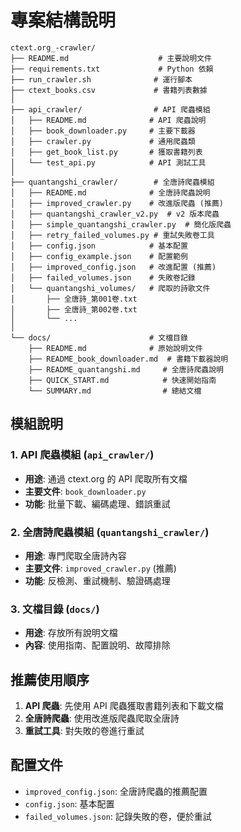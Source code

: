 # 專案結構說明

```
ctext.org_-crawler/
├── README.md                    # 主要說明文件
├── requirements.txt             # Python 依賴
├── run_crawler.sh              # 運行腳本
├── ctext_books.csv             # 書籍列表數據
│
├── api_crawler/                # API 爬蟲模組
│   ├── README.md              # API 爬蟲說明
│   ├── book_downloader.py     # 主要下載器
│   ├── crawler.py             # 通用爬蟲類
│   ├── get_book_list.py       # 獲取書籍列表
│   └── test_api.py            # API 測試工具
│
├── quantangshi_crawler/        # 全唐詩爬蟲模組
│   ├── README.md              # 全唐詩爬蟲說明
│   ├── improved_crawler.py    # 改進版爬蟲 (推薦)
│   ├── quantangshi_crawler_v2.py  # v2 版本爬蟲
│   ├── simple_quantangshi_crawler.py  # 簡化版爬蟲
│   ├── retry_failed_volumes.py # 重試失敗卷工具
│   ├── config.json            # 基本配置
│   ├── config_example.json    # 配置範例
│   ├── improved_config.json   # 改進配置 (推薦)
│   ├── failed_volumes.json    # 失敗卷記錄
│   └── quantangshi_volumes/   # 爬取的詩歌文件
│       ├── 全唐詩_第001卷.txt
│       ├── 全唐詩_第002卷.txt
│       └── ...
│
└── docs/                      # 文檔目錄
    ├── README.md              # 原始說明文件
    ├── README_book_downloader.md  # 書籍下載器說明
    ├── README_quantangshi.md     # 全唐詩爬蟲說明
    ├── QUICK_START.md            # 快速開始指南
    └── SUMMARY.md                # 總結文檔
```

## 模組說明

### 1. API 爬蟲模組 (`api_crawler/`)
- **用途**: 通過 ctext.org 的 API 爬取所有文檔
- **主要文件**: `book_downloader.py`
- **功能**: 批量下載、編碼處理、錯誤重試

### 2. 全唐詩爬蟲模組 (`quantangshi_crawler/`)
- **用途**: 專門爬取全唐詩內容
- **主要文件**: `improved_crawler.py` (推薦)
- **功能**: 反檢測、重試機制、驗證碼處理

### 3. 文檔目錄 (`docs/`)
- **用途**: 存放所有說明文檔
- **內容**: 使用指南、配置說明、故障排除

## 推薦使用順序

1. **API 爬蟲**: 先使用 API 爬蟲獲取書籍列表和下載文檔
2. **全唐詩爬蟲**: 使用改進版爬蟲爬取全唐詩
3. **重試工具**: 對失敗的卷進行重試

## 配置文件

- `improved_config.json`: 全唐詩爬蟲的推薦配置
- `config.json`: 基本配置
- `failed_volumes.json`: 記錄失敗的卷，便於重試 